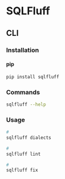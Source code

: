 # SQLFluff

## CLI

### Installation

#### pip

```sh
pip install sqlfluff
```

### Commands

```sh
sqlfluff --help
```

### Usage

```sh
#
sqlfluff dialects

#
sqlfluff lint

#
sqlfluff fix
```
